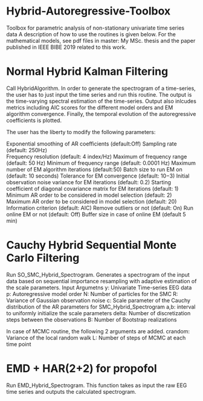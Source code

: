 # Hybrid-Autoregressive-Toolbox
Toolbox for parametric analysis of non-stationary univariate time series data
A description of how to use the routines is given below.
For the mathematical models, see pdf files in master: My MSc. thesis and the paper published in IEEE BIBE 2019 related to this work.

# Normal Hybrid Kalman Filtering
Call HybridAlgorithm. In order to generate the spectrogram of a time-series, the user has to just input the time series and run this routine. The output is the time-varying spectral estimation of the time-series. Output also inlcudes metrics including AIC scores for the different model orders and EM algorithm convergence. Finally, the temporal evolution of the autoregressive coefficients is plotted.

The user has the liberty to modify the following parameters:

Exponential smoothing of AR coefficients (default:Off) Sampling rate (default: 250Hz) \
Frequency resolution (default: 4 index/Hz)
Maximum of frequency range (default: 50 Hz)
Minimum of frequency range (default: 0.0001 Hz)
Maximum number of EM algorithm iterations (default:50)
Batch size to run EM on (default: 10 seconds)
Tolerance for EM convergence (default: 10−3)
Initial observation noise variance for EM iterations (default: 0.2)
Starting coefficient of diagonal covariance matrix for EM iterations (default: 1) Minimum AR order to be considered in model selection (default: 2)
Maximum AR order to be considered in model selection (default: 20) Information criterion (default: AIC)
Remove outliers or not (default: On)
Run online EM or not (default: Off)
Buffer size in case of online EM (default 5 min)

# Cauchy Hybrid Sequential Monte Carlo Filtering
Run SO_SMC_Hybrid_Spectrogram. Generates a spectrogram of the input data based on sequential importance resampling with adaptive estimation of the scale parameters.
Input Argumetns 
y: Univariate Time-series EEG data
p: Autoregressive model order
N: Number of particles for the SMC
R: Variance of Gaussian observation noise
c: Scale parameter of the Cauchy distribution of the AR parameters for SMC_Hybrid_Spectrogram a,b: interval to uniformly initialize the scale parameters
delta: Number of discretization steps between the observations
B: Number of Bootstrap realizations

In case of MCMC routine, the following 2 arguments are added.
crandom: Variance of the local random walk
L: Number of steps of MCMC at each time point

# EMD + HAR(2+2) for propofol
Run EMD_Hybrid_Spectrogram. This function takes as input the raw EEG time series and outputs the calculated spectrogram.
